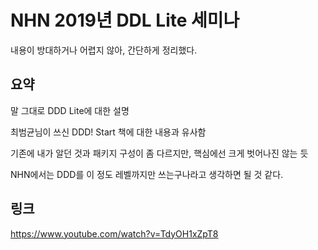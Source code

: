 # NHN 2019년 DDL Lite 세미나 

내용이 방대하거나 어렵지 않아, 간단하게 정리했다.

## 요약

말 그대로 DDD Lite에 대한 설명

최범균님이 쓰신 DDD! Start 책에 대한 내용과 유사함 

기존에 내가 알던 것과 패키지 구성이 좀 다르지만, 핵심에선 크게 벗어나진 않는 듯

NHN에서는 DDD를 이 정도 레벨까지만 쓰는구나라고 생각하면 될 것 같다.

## 링크

https://www.youtube.com/watch?v=TdyOH1xZpT8